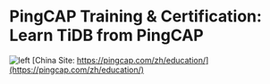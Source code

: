 # PingCAP Training & Certification: Learn TiDB from PingCAP
![left](./student-guide/diagram/education-768x497.jpeg)
[China Site: https://pingcap.com/zh/education/](https://pingcap.com/zh/education/)